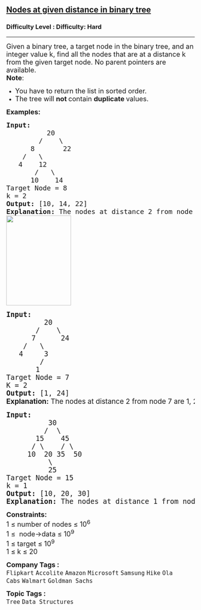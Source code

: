 <h2><a href="https://www.geeksforgeeks.org/problems/nodes-at-given-distance-in-binary-tree/1?page=24&sortBy=submissions">Nodes at given distance in binary tree</a></h2><h3>Difficulty Level : Difficulty: Hard</h3><hr><div class="problems_problem_content__Xm_eO"><p><span style="font-size: 18px;">Given a binary tree, a target node in the binary tree, and an integer value k, find all the nodes that are at a distance k from the given target node. No parent pointers are available.<br><strong>Note</strong>: </span></p>
<ul>
<li><span style="font-size: 18px;">You have to return the list in sorted order.</span></li>
<li><span style="font-size: 18px;">The tree will <strong>not </strong>contain <strong>duplicate </strong>values.</span></li>
</ul>
<p><strong><span style="font-size: 18px;">Examples:</span></strong></p>
<pre><span style="font-size: 18px;"><strong>Input:      </strong>
          20
        /    \
      8       22 
    /   \
   4    12 
       /   \
      10    14</span>
<span style="font-size: 18px;">Target Node = 8
k = 2</span>
<span style="font-size: 18px;"><strong>Output:</strong> [10, 14, 22]</span>
<span style="font-size: 18px;"><strong>Explanation: </strong>The nodes at distance 2 from node 8 are 10, 14, 22.</span>
<span style="font-size: 18px;"><img style="height: 240px; width: 173px;" src="https://media.geeksforgeeks.org/wp-content/uploads/20190426123252/Btree1.jpg" alt=""></span>
</pre>
<pre><span style="font-size: 14pt;"><strong>Input:      </strong>
         20
       /    \
      7      24
    /   \
   4     3
        /  
       1    
Target Node = 7
K = 2
</span><span style="font-size: 18px;"><span style="font-size: 14pt;"><strong>Output:</strong> [1, 24]<br><strong style="font-family: -apple-system, BlinkMacSystemFont, 'Segoe UI', Roboto, Oxygen, Ubuntu, Cantarell, 'Open Sans', 'Helvetica Neue', sans-serif;">Explanation:</strong><span style="font-family: -apple-system, BlinkMacSystemFont, 'Segoe UI', Roboto, Oxygen, Ubuntu, Cantarell, 'Open Sans', 'Helvetica Neue', sans-serif;"> The nodes at distance 2 from node 7 are 1, 24.</span></span></span></pre>
<pre><span style="font-size: 14pt;"><strong>Input:      </strong>
          30
         /  \
       15    45
      / \    / \
     10  20 35  50
          \
          25
Target Node = 15
k = 1
<strong>Output:</strong> [10, 20, 30]
<strong>Explanation: </strong>The nodes at distance 1 from node 15 are 10, 20, 30.</span></pre>
<p><span style="font-size: 18px;"><strong>Constraints:</strong><br>1 ≤ number of nodes ≤ 10<sup>6</sup><br>1 ≤&nbsp; node-&gt;data ≤ 10<sup>9</sup><br>1 ≤ target ≤ 10<sup>9</sup><br>1 ≤ k ≤ 20</span></p></div><p><span style=font-size:18px><strong>Company Tags : </strong><br><code>Flipkart</code>&nbsp;<code>Accolite</code>&nbsp;<code>Amazon</code>&nbsp;<code>Microsoft</code>&nbsp;<code>Samsung</code>&nbsp;<code>Hike</code>&nbsp;<code>Ola Cabs</code>&nbsp;<code>Walmart</code>&nbsp;<code>Goldman Sachs</code>&nbsp;<br><p><span style=font-size:18px><strong>Topic Tags : </strong><br><code>Tree</code>&nbsp;<code>Data Structures</code>&nbsp;